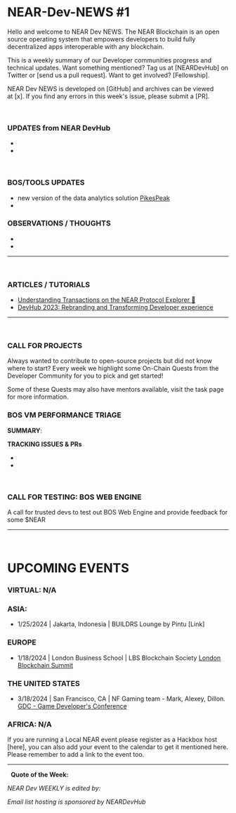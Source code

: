 # NEAR-Dev-NEWS #1

Hello and welcome to NEAR Dev NEWS. The NEAR Blockchain is an open source operating system that empowers developers to build fully decentralized apps interoperable with any blockchain.

This is a weekly summary of our Developer communities progress and technical updates. Want something mentioned? Tag us at [NEARDevHub] on Twitter or [send us a pull request]. Want to get involved? [Fellowship].

NEAR Dev NEWS is developed on [GitHub] and archives can be viewed at [x]. If you find any errors in this week's issue, please submit a [PR].


&nbsp; 
### UPDATES from NEAR DevHub

- 

- 


&nbsp; 
### BOS/TOOLS UPDATES

- new version of the data analytics solution [PikesPeak](https://pikespeak.ai/)
- 

### OBSERVATIONS / THOUGHTS

-

-

----
&nbsp; 
### ARTICLES / TUTORIALS

- [Understanding Transactions on the NEAR Protocol Explorer 🔎](https://near.social/devhub.near/widget/app?page=blog&id=3034)
- [DevHub 2023: Rebranding and Transforming Developer experience](https://near.social/devhub.near/widget/app?page=blog&id=2991)

----
&nbsp; 
### CALL FOR PROJECTS

Always wanted to contribute to open-source projects but did not know where to start? Every week we highlight some On-Chain Quests from the Developer Community for you to pick and get started!

Some of these Quests may also have mentors available, visit the task page for more information.

### BOS VM PERFORMANCE TRIAGE

**SUMMARY**:

**TRACKING ISSUES & PRs**

-

-

&nbsp; 
### CALL FOR TESTING: BOS WEB ENGINE
A call for trusted devs to test out BOS Web Engine and provide feedback for some $NEAR

-----
&nbsp; 
# UPCOMING EVENTS

### VIRTUAL: N/A

### ASIA:

- 1/25/2024 | Jakarta, Indonesia | BUILDRS Lounge by Pintu [Link]

### EUROPE

- 1/18/2024 | London Business School | LBS Blockchain Society
[London Blockchain Summit](https://www.londonblockchainsummit.xyz)

### THE UNITED STATES 

- 3/18/2024 | San Francisco, CA | NF Gaming team - Mark, Alexey, Dillon.
[GDC - Game Developer's Conference](https://gdconf.com/)

### AFRICA: N/A 


If you are running a Local NEAR event please register as a Hackbox host [here], you can also add your event to the calendar to get it mentioned here. Please remember to add a link to the event too. 


-----
&nbsp; 
**Quote of the Week:**

*NEAR Dev WEEKLY is edited by:*

*Email list hosting is sponsored by NEARDevHub*